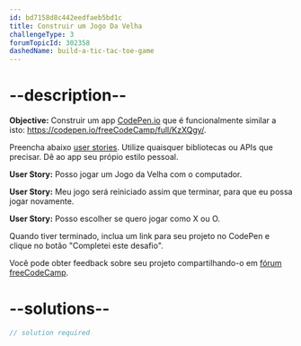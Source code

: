 ```yaml
---
id: bd7158d8c442eedfaeb5bd1c
title: Construir um Jogo Da Velha
challengeType: 3
forumTopicId: 302358
dashedName: build-a-tic-tac-toe-game
---
```


# --description--

**Objective:** Construir um app [CodePen.io](https://codepen.io) que é funcionalmente similar a isto: <https://codepen.io/freeCodeCamp/full/KzXQgy/>.

Preencha abaixo [user stories](https://en.wikipedia.org/wiki/User_story). Utilize quaisquer bibliotecas ou APIs que precisar. Dê ao app seu própio estilo pessoal.

**User Story:** Posso jogar um Jogo da Velha com o computador.

**User Story:** Meu jogo será reiniciado assim que terminar, para que eu possa jogar novamente.

**User Story:** Posso escolher se quero jogar como X ou O.

Quando tiver terminado, inclua um link para seu projeto no CodePen e clique no botão "Completei este desafio".

Você pode obter feedback sobre seu projeto compartilhando-o em [fórum freeCodeCamp](https://forum.freecodecamp.org/c/project-feedback/409).

# --solutions--

```js
// solution required
```
